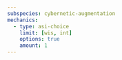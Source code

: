```yaml
---
subspecies: cybernetic-augmentation
mechanics:
  - type: asi-choice
    limit: [wis, int]
    options: true
    amount: 1
---
```

